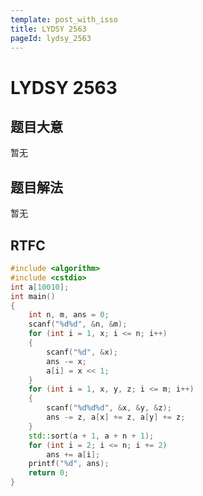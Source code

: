 ```yaml
---
template: post_with_isso
title: LYDSY 2563
pageId: lydsy_2563
---
```


# LYDSY 2563
<span id="poem"></span><script>$(function(){$.ajax('/api/poem?rnd='+Date.now()+Math.random()).done(function(data){$('#poem').text(data);});});</script>
## 题目大意
暂无

## 题目解法
暂无

## RTFC

```cpp
#include <algorithm>
#include <cstdio>
int a[10010];
int main()
{
    int n, m, ans = 0;
    scanf("%d%d", &n, &m);
    for (int i = 1, x; i <= n; i++)
    {
        scanf("%d", &x);
        ans -= x;
        a[i] = x << 1;
    }
    for (int i = 1, x, y, z; i <= m; i++)
    {
        scanf("%d%d%d", &x, &y, &z);
        ans -= z, a[x] += z, a[y] += z;
    }
    std::sort(a + 1, a + n + 1);
    for (int i = 2; i <= n; i += 2)
        ans += a[i];
    printf("%d", ans);
    return 0;
}
```
<div id="__comment"></div>

